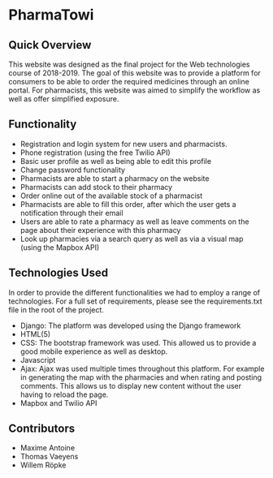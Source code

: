 # PharmaTowi

## Quick Overview
This website was designed as the final project for the Web technologies course of 2018-2019.
The goal of this website was to provide a platform for consumers to be able to order the required medicines through an online portal. For pharmacists, this website was aimed to simplify the workflow as well as offer simplified exposure.

## Functionality
- Registration and login system for new users and pharmacists.
- Phone registration (using the free Twilio API)
- Basic user profile as well as being able to edit this profile
- Change password functionality
- Pharmacists are able to start a pharmacy on the website
- Pharmacists can add stock to their pharmacy
- Order online out of the available stock of a pharmacist
- Pharmacists are able to fill this order, after which the user gets a notification through their email
- Users are able to rate a pharmacy as well as leave comments on the page about their experience with this pharmacy
- Look up pharmacies via a search query as well as via a visual map (using the Mapbox API)

## Technologies Used
In order to provide the different functionalities we had to employ a range of technologies. For a full set of requirements, please see the requirements.txt file in the root of the project.

- Django: The platform was developed using the Django framework
- HTML(5)
- CSS: The bootstrap framework was used. This allowed us to provide a good mobile experience as well as desktop.
- Javascript
- Ajax: Ajax was used multiple times throughout this platform. For example in generating the map with the pharmacies and when rating and posting comments. This allows us to display new content without the user having to reload the page.
- Mapbox and Twilio API

## Contributors
- Maxime Antoine
- Thomas Vaeyens
- Willem Röpke
